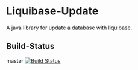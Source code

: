 Liquibase-Update
======

A java library for update a database with liquibase.

## Build-Status
master [![Build Status](https://travis-ci.org/denisw160/LiquibaseUpdate.svg?branch=master)](https://travis-ci.org/denisw/LiquibaseUpdate)
